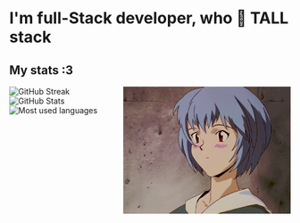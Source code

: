 <h1>I'm full-Stack developer, who 💚 TALL stack</h1>
<p align="left">
  <h2>My stats :3</h2>
  <img src="https://raw.githubusercontent.com/vkarchevskyi/vkarchevskyi/gh-pages/rei.gif" alt="rei" align="right" width="300" height="228">
  
  ![GitHub Streak](https://github-readme-streak-stats.herokuapp.com/?user=vkarchevskyi&theme=merko&count_private=true)
  ![GitHub Stats](https://github-readme-stats.vercel.app/api?username=vkarchevskyi&hide=contribs,prs&show_icons=true&theme=merko)
  ![Most used languages](https://github-readme-stats.vercel.app/api/top-langs/?username=vkarchevskyi&layout=compact&theme=merko)
</p>
